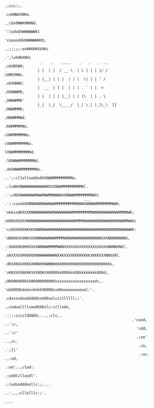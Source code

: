                                                                                                                            
                                                                            .;ccc:;.                                       
                                                                          .cxKWWXXNKo.                                     
                                                                        .,cdx0NWK0NWNd.                                    
                                                                       ':lodxOXWWWWWWKl                                    
                                                                     'cooooddkKWWWWWNXO,                                   
                                                                    .,;;;;;:ox0KKKKKXXKc                                   
                                                                            .',lxkOKXNXc                                   
                    _    _    ____    _   _   _  __                            ,xkO0XN0;                                   
                   | |  | |  / __ \  | \ | | | |/ /                            cO0KXNNx.                                   
                   | |__| | | |  | | |  \| | | ' /                            .xKXNNWX:                                    
                   |  __  | | |  | | | . ` | |  <                             ,OXNWWM0,                                    
                   | |  | | | |__| | | |\  | | . \                            ,ONWWMM0'                                    
                   |_|  |_|  \____/  |_| \_| |_|\_\  []                       ;0NWMMMK;                                    
                                                                              ;0NWMMMWd.                                   
                                                                              :KWMMMMMNo.                                  
                                                                              cXWMMMMMMNo.                                 
                                                                              cXWWMMMMMMNo.                                
                                                                              lXNWMMMMMMMNd.                               
                                                                             .lKNWWWMMMMMMNd.                              
                                                                             .oKXWWWMMMMMMMNo.                             
                                                              ..';:cllollooddx0XXNWWMMMMMMMMNo.                            
                                                          .;lx0KXNWWWWWWWWWWNNXXXNWWMMMMMMMMMNl.                           
                                                     .';cd0XNWWWWWWMWWMWWMMWWNNXXNNWWMMMMMMMMWXc                           
                                        ... .';:ccoxk0XNNWNNNWWWWWWMMMMMMMMMMWNNXNNNWWMMMMMMMWWk.                          
                                      'okkxxOKXXXNNNWWWWWWWWNWWWWWWWWMMMMMMMMMWNNNWWWWWWWWMMMWWK;                          
                                     c0XKKXXXXXNNNNNWWWWWWWWWWWWWWWWWMMMMWWWWWWWNNWWNNNNNNWMMWWXc                          
                                     'cx0XXXKK0KKKXNNNNWWWWWWWWWWWWWWWWWWWWWWWWWWWNNNNNNNNWWWWWK:                          
                                        'd0K0kkkO0KXXXNNNWWWWWWMMMMWNNWWWWNNNNNNNNNNXXXNNNNNNNNO,                          
                                         .:kKKK0k0KKKXXXNNNWWMMMMWWNXXXXXXXXXXXXXXXXXXXXNNNNXNKl.                          
                                           .oKXXXXXKK000XNWWWWWWWWNXXKXXXXKKKKKKKKXKKKXXXNNXX0l.                           
                                            .dKXXNXXXKKKXNNNXKNWWNKKK00KK00000OO0000000KKKK0x,                             
                                             'xKKXXXXKK0KXXX0OKXXK0OOkkOOOkkkOOkkkkkkkkOOOd;.                              
                                              ;OK00K00OkkO0K00000000Oxxxxxxxxxxxxxxxxxxdc,.                                
                                               'okOOOOkdodxxkkkkOOOOOxxddoooooooooool:'.                                   
                                                 .cdxxxxdoodddddxxkOOxolcccllllll:;'.                                      
                                                   .;codoollllooxOKXKxlc:ccllodo,                                          
                                                      .';::ccccldO0Od;...,;clc,.                                           
                                                              .'coxd,   ..';c,                                             
                                                                'cdd,   ..':c'                                             
                                                                .;oo'   ..,cc.                                             
                                                                 .co,   .';ll'                                             
                                                                 .:oc.  .,:od,                                             
                                                                 .:od:..,clod:.                                            
                                                                 .;oddlclloodl'.                                           
                                                                  .;lodoodddoollc:;,...                                    
                                                                     ..',,,;cllolllc:;'.                                   
                                                                               ....                                        
                                                                                                                           
